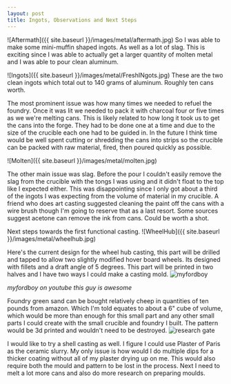 ```yaml
---
layout: post
title: Ingots, Observations and Next Steps
---
```


![Aftermath]({{ site.baseurl }}/images/metal/aftermath.jpg)
So I was able to make some mini-muffin shaped ingots. As well as a lot of slag.
This is exciting since I was able to actually get a larger quantity of molten metal and I was able to pour clean aluminum. 

![Ingots]({{ site.baseurl }}/images/metal/FreshINgots.jpg)
These are the two clean ingots which total out to 140 grams of aluminum. Roughly ten cans worth.

The most prominent issue was how many times we needed to refuel the foundry. Once it was lit we needed to pack it with charcoal four or five times as we we're melting cans. This is likely related to how long it took us to get the cans into the forge. They had to be done one at a time and due to the size of the crucible each one had to be guided in. In the future I think time would be well spent cutting or shredding the cans into strips so the crucible can be packed with raw material, fired, then poured quickly as possible. 

![Molten]({{ site.baseurl }}/images/metal/molten.jpg)

The other main issue was slag. Before the pour I couldn't easily remove the slag from the crucible with the tongs I was using and it didn't float to the top like I expected either. This was disappointing since I only got about a third of the ingots I was expecting from the volume of material in my crucible. A friend who does art casting suggested cleaning the paint off the cans with a wire brush though I'm going to reserve that as a last resort. Some sources suggest acetone can remove the ink from cans. Could be worth a shot.

Next steps towards the first functional casting.
![WheelHub]({{ site.baseurl }}/images/metal/wheelhub.jpg)

Here's the current design for the wheel hub casting, this part will be drilled and tapped to allow two slightly modified hover board wheels. Its designed with fillets and a draft angle of 5 degrees. This part will be printed in two halves and I have two ways I could make a casting mold.
![myfordboy](https://i.ytimg.com/vi/GXSCx50LlNo/hqdefault.jpg)

*myfordboy on youtube this guy is awesome*

Foundry green sand can be bought relatively cheep in quantities of ten pounds from amazon. Which I'm told equates to about a 6" cube of volume, which would be more than enough for this small part and any other small parts I could create with the small crucible and foundry I built. The pattern would be 3d printed and wouldn't need to be destroyed.
![research gate](https://www.researchgate.net/profile/Mika_Salmi/publication/284644667/figure/fig28/AS:613908758933545@1523378662699/Investment-casting-27.png)

I would like to try a shell casting as well. I figure I could use Plaster of Paris as the ceramic slurry. My only issue is how would I do multiple dips for a thicker coating without all of my plaster drying up on me. This would also require both the mould and pattern to be lost in the process.
Next I need to melt a lot more cans and also do more research on preparing moulds.